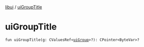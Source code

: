 [libui](README.md) / [uiGroupTitle](ui-group-title.md)

# uiGroupTitle

`fun uiGroupTitle(g: CValuesRef<`[`uiGroup`](ui-group.md)`>?): CPointer<ByteVar>?`